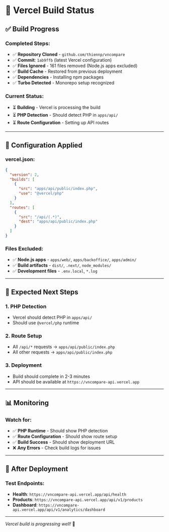 # 🚀 Vercel Build Status

## ✅ **Build Progress**

### **Completed Steps:**
- ✅ **Repository Cloned** - `github.com/thiennp/vncompare`
- ✅ **Commit**: `1ab9ffb` (latest Vercel configuration)
- ✅ **Files Ignored** - 161 files removed (Node.js apps excluded)
- ✅ **Build Cache** - Restored from previous deployment
- ✅ **Dependencies** - Installing npm packages
- ✅ **Turbo Detected** - Monorepo setup recognized

### **Current Status:**
- ⏳ **Building** - Vercel is processing the build
- ⏳ **PHP Detection** - Should detect PHP in `apps/api/`
- ⏳ **Route Configuration** - Setting up API routes

---

## 🔧 **Configuration Applied**

### **vercel.json:**
```json
{
  "version": 2,
  "builds": [
    {
      "src": "apps/api/public/index.php",
      "use": "@vercel/php"
    }
  ],
  "routes": [
    {
      "src": "/api/(.*)",
      "dest": "apps/api/public/index.php"
    }
  ]
}
```

### **Files Excluded:**
- ✅ **Node.js apps** - `apps/web/`, `apps/backoffice/`, `apps/admin/`
- ✅ **Build artifacts** - `dist/`, `.next/`, `node_modules/`
- ✅ **Development files** - `.env.local`, `*.log`

---

## 🎯 **Expected Next Steps**

### **1. PHP Detection**
- Vercel should detect PHP in `apps/api/`
- Should use `@vercel/php` runtime

### **2. Route Setup**
- All `/api/*` requests → `apps/api/public/index.php`
- All other requests → `apps/api/public/index.php`

### **3. Deployment**
- Build should complete in 2-3 minutes
- API should be available at `https://vncompare-api.vercel.app`

---

## 📊 **Monitoring**

### **Watch for:**
- ✅ **PHP Runtime** - Should show PHP detection
- ✅ **Route Configuration** - Should show route setup
- ✅ **Build Success** - Should show deployment URL
- ❌ **Any Errors** - Check build logs for issues

---

## 🚀 **After Deployment**

### **Test Endpoints:**
- **Health**: `https://vncompare-api.vercel.app/api/health`
- **Products**: `https://vncompare-api.vercel.app/api/v1/products`
- **Dashboard**: `https://vncompare-api.vercel.app/api/v1/analytics/dashboard`

---

*Vercel build is progressing well!* 🚀
